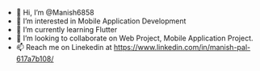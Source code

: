 - 👋 Hi, I’m @Manish6858 
- 👀 I’m interested in Mobile Application Development
- 🌱 I’m currently learning Flutter
- 💞️ I’m looking to collaborate on Web Project, Mobile Application Project.
- 📫 Reach me on Linekedin at https://www.linkedin.com/in/manish-pal-617a7b108/

<!---
Manish6858/Manish6858 is a ✨ special ✨ repository because its `README.md` (this file) appears on your GitHub profile.
You can click the Preview link to take a look at your changes.
--->
